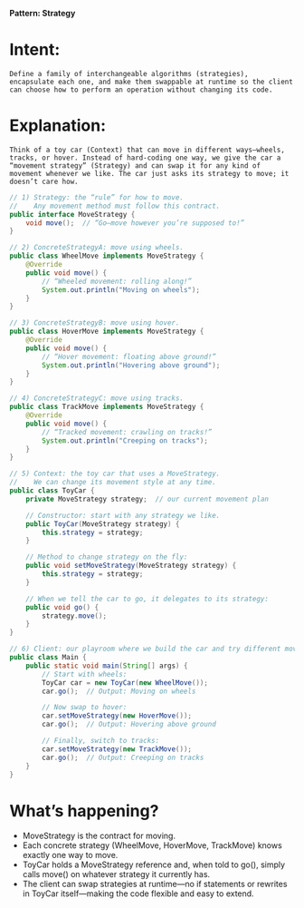 **Pattern: Strategy**

# Intent:

    Define a family of interchangeable algorithms (strategies), encapsulate each one, and make them swappable at runtime so the client can choose how to perform an operation without changing its code.

# Explanation:

    Think of a toy car (Context) that can move in different ways—wheels, tracks, or hover. Instead of hard-coding one way, we give the car a “movement strategy” (Strategy) and can swap it for any kind of movement whenever we like. The car just asks its strategy to move; it doesn’t care how.

```java
// 1) Strategy: the “rule” for how to move.
//    Any movement method must follow this contract.
public interface MoveStrategy {
    void move();  // “Go—move however you’re supposed to!”
}

// 2) ConcreteStrategyA: move using wheels.
public class WheelMove implements MoveStrategy {
    @Override
    public void move() {
        // “Wheeled movement: rolling along!”
        System.out.println("Moving on wheels");
    }
}

// 3) ConcreteStrategyB: move using hover.
public class HoverMove implements MoveStrategy {
    @Override
    public void move() {
        // “Hover movement: floating above ground!”
        System.out.println("Hovering above ground");
    }
}

// 4) ConcreteStrategyC: move using tracks.
public class TrackMove implements MoveStrategy {
    @Override
    public void move() {
        // “Tracked movement: crawling on tracks!”
        System.out.println("Creeping on tracks");
    }
}

// 5) Context: the toy car that uses a MoveStrategy.
//    We can change its movement style at any time.
public class ToyCar {
    private MoveStrategy strategy;  // our current movement plan

    // Constructor: start with any strategy we like.
    public ToyCar(MoveStrategy strategy) {
        this.strategy = strategy;
    }

    // Method to change strategy on the fly:
    public void setMoveStrategy(MoveStrategy strategy) {
        this.strategy = strategy;
    }

    // When we tell the car to go, it delegates to its strategy:
    public void go() {
        strategy.move();
    }
}

// 6) Client: our playroom where we build the car and try different moves.
public class Main {
    public static void main(String[] args) {
        // Start with wheels:
        ToyCar car = new ToyCar(new WheelMove());
        car.go();  // Output: Moving on wheels

        // Now swap to hover:
        car.setMoveStrategy(new HoverMove());
        car.go();  // Output: Hovering above ground

        // Finally, switch to tracks:
        car.setMoveStrategy(new TrackMove());
        car.go();  // Output: Creeping on tracks
    }
}

```

# What’s happening?

- MoveStrategy is the contract for moving.
- Each concrete strategy (WheelMove, HoverMove, TrackMove) knows exactly one way to move.
- ToyCar holds a MoveStrategy reference and, when told to go(), simply calls move() on whatever strategy it currently has.
- The client can swap strategies at runtime—no if statements or rewrites in ToyCar itself—making the code flexible and easy to extend.

